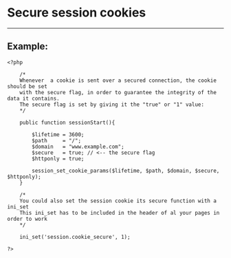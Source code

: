 # Secure session cookies
-------

## Example:


    <?php

    	/*
    	Whenever  a cookie is sent over a secured connection, the cookie should be set
    	with the secure flag, in order to guarantee the integrity of the data it contains.
    	The secure flag is set by giving it the "true" or "1" value:
    	*/

    	public function sessionStart(){

    		$lifetime = 3600;
    		$path     = "/";
    		$domain   = "www.example.com";
    		$secure   = true; // <-- the secure flag
    		$httponly = true;

    		session_set_cookie_params($lifetime, $path, $domain, $secure, $httponly);
    	}

    	/*
    	You could also set the session cookie its secure function with a ini_set
    	This ini_set has to be included in the header of al your pages in order to work
    	*/

    	ini_set('session.cookie_secure', 1);

  	?>
